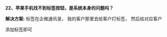 <a name="bookmark57"></a>**22、苹果手机找不到标签按钮，是系统本身的问题吗？**

**解决方案:** 标签在企微通讯录， 我的客户那里去给客户打标签，  然后给对应客户

添加标签即可

